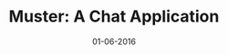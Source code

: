 ---
title: "Muster: A Chat Application"
excerpt: "An Android chat application with features like registration through 2-step verification, friends and contacts list, group chat, broadcast and one to one chat."

date: 01-06-2016

header:
  teaser: /assets/images/muster-th.jpg
  overlay_image: /assets/images/portfolio-placeholder.jpg
  overlay_color: "#000"
  overlay_filter: 0.6

sidebar:
  - title: "Role"
    image: /assets/images/bio-photo.jpg
    image_alt: "logo"
    text: "User Side Android Application"
  - title: "Responsibilities"
    text: "Add framework to the existing applications"
  - title: "Project Timeline"
    text: "Apr'16 - May'16"
---